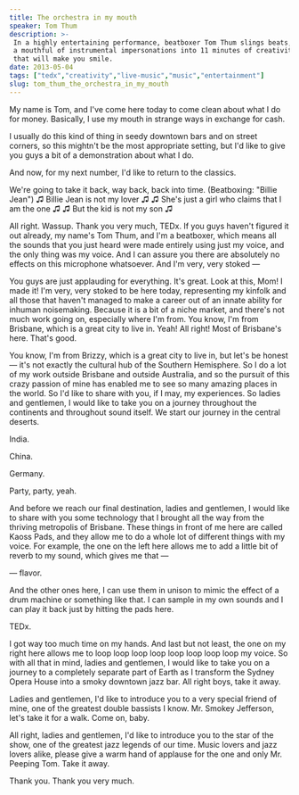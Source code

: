 ```yaml
---
title: The orchestra in my mouth
speaker: Tom Thum
description: >-
 In a highly entertaining performance, beatboxer Tom Thum slings beats, comedy and
 a mouthful of instrumental impersonations into 11 minutes of creativity and fun
 that will make you smile.
date: 2013-05-04
tags: ["tedx","creativity","live-music","music","entertainment"]
slug: tom_thum_the_orchestra_in_my_mouth
---
```


My name is Tom, and I've come here today to come clean about what I do for money.
Basically, I use my mouth in strange ways in exchange for cash. 

I usually do this kind of thing in seedy downtown bars and on street corners, so this
mightn't be the most appropriate setting, but I'd like to give you guys a bit of a
demonstration about what I do. 

And now, for my next number, I'd like to return to the classics. 

We're going to take it back, way back, back into time. (Beatboxing: "Billie Jean") ♫
Billie Jean is not my lover ♫ ♫ She's just a girl who claims that I am the one ♫ ♫ But the
kid is not my son ♫ 

All right. Wassup. Thank you very much, TEDx. If you guys haven't figured it out already,
my name's Tom Thum, and I'm a beatboxer, which means all the sounds that you just heard
were made entirely using just my voice, and the only thing was my voice. And I can assure
you there are absolutely no effects on this microphone whatsoever. And I'm very, very
stoked — 

You guys are just applauding for everything. It's great. Look at this, Mom! I made it! I'm
very, very stoked to be here today, representing my kinfolk and all those that haven't
managed to make a career out of an innate ability for inhuman noisemaking. Because it is a
bit of a niche market, and there's not much work going on, especially where I'm from. You
know, I'm from Brisbane, which is a great city to live in. Yeah! All right! Most of
Brisbane's here. That's good. 

You know, I'm from Brizzy, which is a great city to live in, but let's be honest — it's
not exactly the cultural hub of the Southern Hemisphere. So I do a lot of my work outside
Brisbane and outside Australia, and so the pursuit of this crazy passion of mine has
enabled me to see so many amazing places in the world. So I'd like to share with you, if I
may, my experiences. So ladies and gentlemen, I would like to take you on a journey
throughout the continents and throughout sound itself. We start our journey in the central
deserts. 

India. 

China. 

Germany. 

Party, party, yeah. 

And before we reach our final destination, ladies and gentlemen, I would like to share
with you some technology that I brought all the way from the thriving metropolis of
Brisbane. These things in front of me here are called Kaoss Pads, and they allow me to do
a whole lot of different things with my voice. For example, the one on the left here
allows me to add a little bit of reverb to my sound, which gives me that —

— flavor. 

And the other ones here, I can use them in unison to mimic the effect of a drum machine or
something like that. I can sample in my own sounds and I can play it back just by hitting
the pads here. 

TEDx. 

I got way too much time on my hands. And last but not least, the one on my right here
allows me to loop loop loop loop loop loop loop loop my voice. So with all that in mind,
ladies and gentlemen, I would like to take you on a journey to a completely separate part
of Earth as I transform the Sydney Opera House into a smoky downtown jazz bar. All right
boys, take it away. 

Ladies and gentlemen, I'd like to introduce you to a very special friend of mine, one of
the greatest double bassists I know. Mr. Smokey Jefferson, let's take it for a walk. Come
on, baby. 

All right, ladies and gentlemen, I'd like to introduce you to the star of the show, one of
the greatest jazz legends of our time. Music lovers and jazz lovers alike, please give a
warm hand of applause for the one and only Mr. Peeping Tom. Take it away.

Thank you. Thank you very much. 

<!--
ad_duration=3.33
event="TEDxSydney"
external_start_time=0
intro_duration=11.82
is_subtitle_required="False"
is_talk_featured="True"
language="en"
language_swap="False"
native_language="en"
number_of_related_talks=6
number_of_speakers=1
number_of_subtitled_videos=1
number_of_tags=5
number_of_talk_download_languages=37
number_of_talk_more_resources=0
number_of_talk_recommendations=0
number_of_talks_take_actions=0
post_ad_duration=0.83
published_timestamp="2013-07-19 15:14:36"
recording_date="2013-05-04"
speaker_description="Beatboxer"
speaker_is_published=1
speaker_name="Tom Thum"
speaker_what_others_say="Tom Thum appears to have swallowed an entire orchestra and several backing singers."
talk_name="The orchestra in my mouth"
talks_tags=["tedx","creativity","live-music","music","entertainment"]
url_photo_speaker="https://pe.tedcdn.com/images/ted/360387173f108ce66d8ecb5de63e1cd928c59342_254x191.jpg"
url_photo_talk="https://pe.tedcdn.com/images/ted/e602ed93b9cd8714bbdf4f177b29d7f072b77186_1600x1200.jpg"
url_webpage="https://www.ted.com/talks/tom_thum_the_orchestra_in_my_mouth"
video_type_name="TEDx Talk"
-->